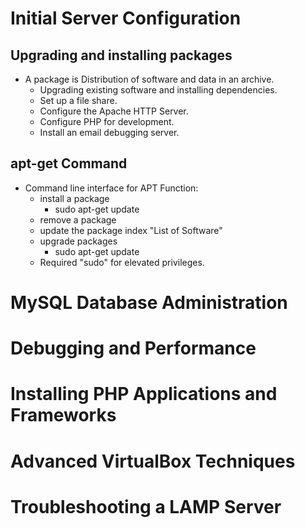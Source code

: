# Initial Server Configuration
   ## Upgrading and installing packages
   + A package is Distribution of software and data in an archive.
      +  Upgrading existing software and installing dependencies.
      +  Set up a file share.
      +  Configure the Apache HTTP Server.
      +  Configure PHP for development.
      +  Install an email debugging server.
   ##  apt-get Command 
   + Command line interface for APT Function:
     + install a package
       + sudo apt-get update
     + remove a package
     + update the package index "List of Software"
     + upgrade packages
       + sudo apt-get update
     + Required "sudo" for elevated privileges.

# MySQL Database Administration

# Debugging and Performance

# Installing PHP Applications and Frameworks

# Advanced VirtualBox Techniques

# Troubleshooting a LAMP Server